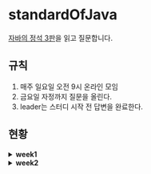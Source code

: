 # standardOfJava
[자바의 정석 3판](http://www.kyobobook.co.kr/product/detailViewKor.laf?mallGb=KOR&ejkGb=KOR&barcode=9788994492032)을 읽고 질문합니다.


## 규칙
1. 매주 일요일 오전 9시 온라인 모임
2. 금요일 자정까지 질문을 올린다.
3. leader는 스터디 시작 전 답변을 완료한다.

## 현황
<details>
<summary><b>week1</b></summary> 
<br>
  
  🌞 date: 2021.12.05
  
  👨🏾‍🏫 leader: gyoungeunbae
<br>
<br>
  
   🙋🏻**Questions**
  
   Q1. [[6.2.6] 다른 언어에서의 구조체 예시](https://github.com/AskMePlz/standardOfJava/issues/1)
  
   Q2. [[6.3.5] static 메서드와 인스턴스 메서드 호출 관련](https://github.com/AskMePlz/standardOfJava/issues/2)
</details>
<details>
<summary><b>week2</b></summary> 
<br>
  
  🌞 date: 2021.12.12
  
  👨🏾‍🏫 leader: minjeeKang
<br>
<br>
  
   🙋🏻**Questions**
  
   Q1. [[6.6.3] 초기화 블럭 활용](https://github.com/AskMePlz/standardOfJava/issues/3)
  
   Q2. [[6.3.11] 클래스 멤버 메모리](https://github.com/AskMePlz/standardOfJava/issues/4) 
  
   Q4. [[6.6.4] 멤버변수의 초기화 시기와 순서](https://github.com/AskMePlz/standardOfJava/issues/5)
  
   Q5. [[6.6.1] 변수의 초기화](https://github.com/AskMePlz/standardOfJava/issues/6) 
  </details>
